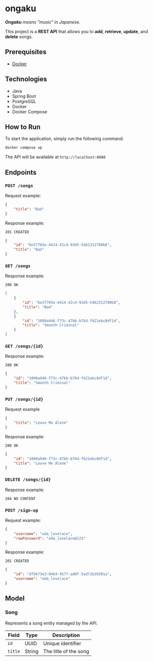 # ongaku

_**Ongaku** means *"music"* in Japanese._

This project is a **REST API** that allows you to **add**, **retrieve**, **update**, and **delete** songs.

## Prerequisites

- [Docker](https://www.docker.com/)

## Technologies

- Java
- Spring Boot
- PostgreSQL
- Docker
- Docker Compose

## How to Run

To start the application, simply run the following command:

```bash
docker compose up
```

The API will be available at `http://localhost:8080`

## Endpoints

### `POST /songs`

Request example:

```json
{
    "title": "Bad"
}
```

Response example:

`201 CREATED`

```json
{
    "id": "6e37765e-4414-42c4-93d5-5462312700b8",
    "title": "Bad"
}
```

### `GET /songs`

Response example:

`200 OK`

```json
[
    {
        "id": "6e37765e-4414-42c4-93d5-5462312700b8",
        "title": "Bad"
    },
    {
        "id": "1090a946-f73c-47bb-b764-f621ebc8df1d",
        "title": "Smooth Criminal"
    }
]
```

### `GET /songs/{id}`

Response example:

`200 OK`

```json
{
    "id": "1090a946-f73c-47bb-b764-f621ebc8df1d",
    "title": "Smooth Criminal"
}
```

### `PUT /songs/{id}`

Request example

```json
{
    "title": "Leave Me Alone"
}
```

Response example:

`200 OK`

```json
{
    "id": "1090a946-f73c-47bb-b764-f621ebc8df1d",
    "title": "Leave Me Alone"
}
```

### `DELETE /songs/{id}`

Response example:

`204 NO CONTENT`

### `POST /sign-up`

Request example:

```json
{
    "username": "ada_lovelace",
    "rawPassword": "ada_lovelace@123"
}
```

Response example:

`201 CREATED`

```json
{
    "id": "df5673e3-0464-4577-ad0f-5ad72b39301a",
    "username": "ada_lovelace"
}
```

## Model

### Song

Represents a song entity managed by the API.

| Field   | Type   | Description           |
|---------|--------|-----------------------|
| `id`    | UUID   | Unique identifier     |
| `title` | String | The title of the song |
